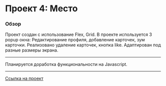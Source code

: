 # Проект 4: Место

### Обзор

Проект создан с использование Flex, Grid. В проекте используется 3 popup окна: Редактирование профиля, добавление карточек, зум карточки. Реализовано удаление карточек, кнопка like. Адаптирован под разные размеры экрана. 

---

Планируется доработка функциональности на Javascript.

---

[Ссылка на проект](https://alekseyvor.github.io/mesto/)
